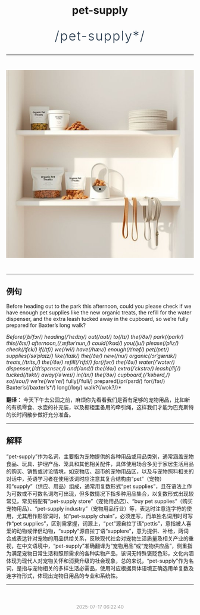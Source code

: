<div align="center">

# pet-supply

<div style="margin: 30px 0;">
<h1 style="font-size: 2.5em; font-weight: 300; letter-spacing: 2px; margin: 0; color: #2c3e50;">
/pet-supply*/
</h1>
</div>

</div>

---

<div align="center" style="margin: 40px 0;">

![pet-supply](images/pet-supply.png)

</div>

---

## 例句

Before heading out to the park this afternoon, could you please check if we have enough pet supplies like the new organic treats, the refill for the water dispenser, and the extra leash tucked away in the cupboard, so we’re fully prepared for Baxter’s long walk?

*Before(/ˌbiˈfɔr/) heading(/ˈhɛdɪŋ/) out(/aʊt/) to(/tɪ/) the(/ðə/) park(/pɑrk/) this(/ðɪs/) afternoon,(/ˌæftərˈnun,/) could(/kʊd/) you(/ju/) please(/pliz/) check(/ʧɛk/) if(/ɪf/) we(/wi/) have(/hæv/) enough(/ɪˈnəf/) pet(/pɛt/) supplies(/səˈplaɪz/) like(/laɪk/) the(/ðə/) new(/nu/) organic(/ɔrˈgænɪk/) treats,(/trits,/) the(/ðə/) refill(/ˈrifɪl/) for(/fər/) the(/ðə/) water(/ˈwɔtər/) dispenser,(/dɪˈspɛnsər,/) and(/ənd/) the(/ðə/) extra(/ˈɛkstrə/) leash(/liʃ/) tucked(/təkt/) away(/əˈweɪ/) in(/ɪn/) the(/ðə/) cupboard,(/ˈkəbərd,/) so(/soʊ/) we’re(/we’re*/) fully(/ˈfʊli/) prepared(/priˈpɛrd/) for(/fər/) Baxter’s(/baxter’s*/) long(/lɔŋ/) walk?(/wɔk?/)*

**翻译：** 今天下午去公园之前，麻烦你先看看我们是否有足够的宠物用品，比如新的有机零食、水壶的补充装，以及橱柜里备用的牵引绳，这样我们才能为巴克斯特的长时间散步做好充分准备。

---

## 解释

“pet-supply”作为名词，主要指为宠物提供的各种用品或用品类别，通常涵盖宠物食品、玩具、护理产品、笼具和其他相关配件，具体使用场合多见于家居生活用品的购买、销售或讨论情境，如宠物店、超市的宠物用品区，以及与宠物照料相关的对话中，英语学习者在使用该词时应注意其复合结构由“pet”（宠物）和“supply”（供应、用品）组成，通常用复数形式“pet supplies”，且在语法上作为可数或不可数名词均可出现，但多数情况下指多种用品集合，以复数形式出现较常见，常见搭配有“pet-supply store”（宠物用品店）、“buy pet supplies”（购买宠物用品）、“pet-supply industry”（宠物用品行业）等，表达时注意连字符的使用，尤其用作形容词时，如“pet-supply chain”，必须连写，而单独名词用时可写作“pet supplies”，区别需掌握，词源上，“pet”源自拉丁语“pettis”，意指被人喜爱的动物或伴侣动物，“supply”源自拉丁语“supplere”，意为提供、补给，两词合成表达针对宠物的用品供给关系，反映现代社会对宠物生活质量及相关产业的重视，在中文语境中，“pet-supply”准确翻译为“宠物用品”或“宠物供应品”，侧重指为满足宠物日常生活和照顾需求的各种实物产品，该词无特殊褒贬色彩，文化内涵体现为现代人对宠物关怀和消费升级的社会现象，总的来说，“pet-supply”作为名词，是指与宠物相关的多样生活必需品，使用时应根据具体语境正确选用单复数及连字符形式，体现出宠物日用品的专业和系统性。


---

<div align="center" style="margin-top: 50px;">
<small style="color: #999; font-size: 0.9em;">2025-07-17 06:22:40</small>
</div>
